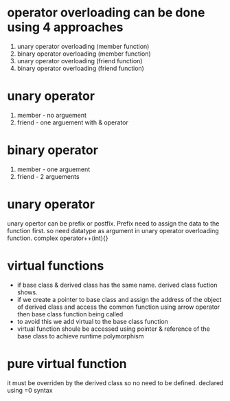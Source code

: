 # operator overloading can be done using 4 approaches
1. unary operator overloading       (member function)
2. binary operator overloading      (member function)
3. unary operator overloading       (friend function)
4. binary operator overloading      (friend function)
# unary operator 
1. member - no arguement 
2. friend - one arguement with & operator
# binary operator 
1. member - one arguement 
2. friend - 2 arguements
# unary operator 
unary opertor can be prefix or postfix. Prefix need to assign the data to the function first. so need datatype as argument in unary operator overloading function. complex operator++(int){}
# virtual functions 
* if base class & derived class has the same name. derived class fuction shows.
* if we create a pointer to base class and assign the address of the object of derived class and access the common function using arrow operator then base class function being called
* to avoid this we add virtual to the base class function
* virtual function shoule be accessed using pointer & reference of the base class to achieve runtime polymorphism
# pure virtual function 
it must be overriden by the derived class so no need to be defined. declared using =0 syntax